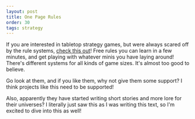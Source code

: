```yaml
---
layout: post
title: One Page Rules
order: 30
tags: strategy
---
```

If you are interested in tabletop strategy games, but were always scared off by the rule systems,
[check this out](https://www.onepagerules.com/)! Free rules you can learn in a few minutes, and get playing
with whatever minis you have laying around! There's different systems for all kinds of game sizes. 
It's almost too good to believe.

Go look at them, and if you like them, why not give them some support? I think projects like this need
to be supported!

Also, apparently they have started writing short stories and more lore for their universes?
I literally just saw this as I was writing this text, so I'm excited to dive into this as well!